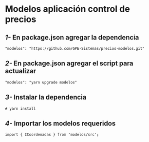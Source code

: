 # Modelos aplicación control de precios

## _1-_ En package.json agregar la dependencia

```
"modelos": "https://github.com/GPE-Sistemas/precios-modelos.git"
```

## _2-_ En package.json agregar el script para actualizar

```
"modelos": "yarn upgrade modelos"
```

## _3-_ Instalar la dependencia

```
# yarn install
```

## _4-_ Importar los modelos requeridos

```
import { ICoordenadas } from 'modelos/src';
```
